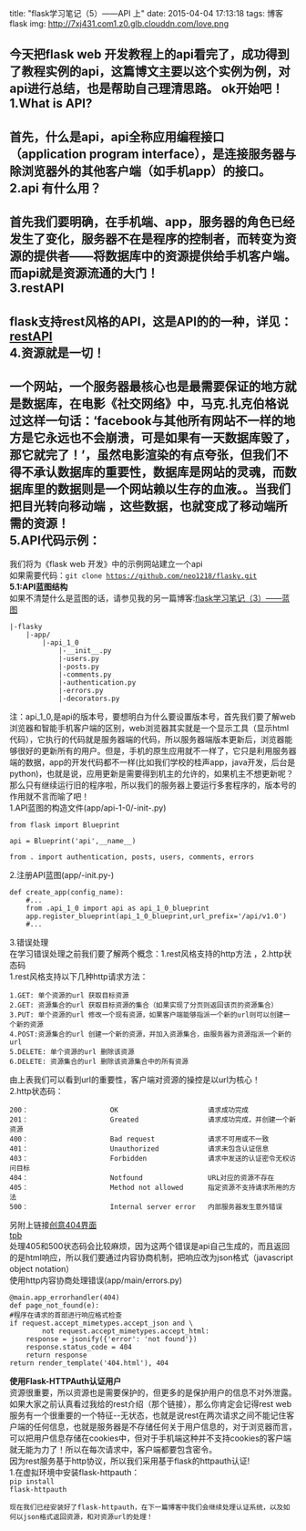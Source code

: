 title: "flask学习笔记（5）——API 上"
date: 2015-04-04 17:13:18
tags: 博客 flask
img: http://7xj431.com1.z0.glb.clouddn.com/love.png

今天把flask web 开发教程上的api看完了，成功得到了教程实例的api，这篇博文主要以这个实例为例，对api进行总结，也是帮助自己理清思路。
ok开始吧！<br/>
<strong>1.What is API?</strong><br/>
--
首先，什么是api，api全称应用编程接口（application program interface），是连接服务器与除浏览器外的其他客户端（如手机app）的接口。<br/>
<strong>2.api 有什么用？</strong><br/>
--
首先我们要明确，在手机端、app，服务器的角色已经发生了变化，服务器不在是程序的控制者，而转变为资源的提供者——将数据库中的资源提供给手机客户端。而api就是资源流通的大门！<br/>
<strong>3.restAPI<br/></strong>
--
flask支持rest风格的API，这是API的的一种，详见：
<a href="http://zh.wikipedia.org/wiki/REST" target="_blank">restAPI</a><br/>
<strong>4.资源就是一切！<br/></strong>
--
一个网站，一个服务器最核心也是最需要保证的地方就是数据库，在电影《社交网络》中，马克.扎克伯格说过这样一句话：‘facebook与其他所有网站不一样的地方是它永远也不会崩溃，可是如果有一天数据库毁了，那它就完了！’，虽然电影渲染的有点夸张，但我们不得不承认数据库的重要性，数据库是网站的灵魂，而数据库里的数据则是一个网站赖以生存的血液。。当我们把目光转向移动端
，这些数据，也就变成了移动端所需的资源！<br/>
<strong>5.API代码示例：<br/></strong>
---
我们将为《flask web 开发》中的示例网站建立一个api<br/>
如果需要代码：<code>git clone https://github.com/neo1218/flasky.git</code><br/>
<strong>5.1:API蓝图结构</strong><br/>
如果不清楚什么是蓝图的话，请参见我的另一篇博客:<a href="http://neo1218.github.io/2015/04/02/post6-1/" target="_blank">flask学习笔记（3）——蓝图</a>
	
	|-flasky
		|-app/
			|-api_1_0
				|-__init__.py
				|-users.py
				|-posts.py
				|-comments.py
				|-authentication.py
				|-errors.py
				|-decorators.py

注：api_1_0,是api的版本号，要想明白为什么要设置版本号，首先我们要了解web浏览器和智能手机客户端的区别，web浏览器其实就是一个显示工具（显示html代码），它执行的代码就是服务器端的代码，所以服务器端版本更新后，浏览器能够很好的更新所有的用户。但是，手机的原生应用就不一样了，它只是利用服务器端的数据，app的开发代码都不一样(比如我们学校的桂声app，java开发，后台是python)，也就是说，应用更新是需要得到机主的允许的，如果机主不想更新呢？那么只有继续运行旧的程序啦，所以我们的服务器上要运行多套程序的，版本号的作用就不言而喻了吧！<br/>
1.API蓝图的构造文件(app/api-1-0/-init-.py)

	from flask import Blueprint
	
	api = Blueprint('api',__name__)

	from . import authentication, posts, users, comments, errors

2.注册API蓝图(app/-init.py-)
	
	def create_app(config_name):
		#...
		from .api_1_0 import api as api_1_0_blueprint
		app.register_blueprint(api_1_0_blueprint,url_prefix='/api/v1.0')
		#...

3.错误处理<br/>
在学习错误处理之前我们要了解两个概念：1.rest风格支持的http方法	，2.http状态码<br/>
1.rest风格支持以下几种http请求方法：<br/>

	1.GET: 单个资源的url 获取目标资源	
	2.GET: 资源集合的url 获取目标资源的集合（如果实现了分页则返回该页的资源集合）
	3.PUT: 单个资源的url 修改一个现有资源，如果客户端能够指派一个新的url则可以创建一个新的资源
	4.POST:资源集合的url 创建一个新的资源，并加入资源集合，由服务器为资源指派一个新的url
	5.DELETE: 单个资源的url 删除该资源
	6.DELETE: 资源集合的url 删除该资源集合中的所有资源

由上表我们可以看到url的重要性，客户端对资源的操控是以url为核心！<br/>
2.http状态码：
	
	200：                    OK                		请求成功完成 
	201：					Greated           		请求成功完成，并创建一个新资源
	400：                    Bad request      		请求不可用或不一致                 
	401：					Unauthorized      		请求未包含认证信息
   	403：                    Forbidden         		请求中发送的认证密令无权访问目标    
	404：					Notfound          		URL对应的资源不存在
	405：					Method not allowed 		指定资源不支持请求所用的方法
	500：					Internal server error 	内部服务器发生意外错误

另附上链接<a href="http://www.w3cschool.cc/w3cnote/404-page-design.html" target="_blank">创意404界面</a><br/>
<a href="https://thepiratebay.se/404" target="_blank">tpb</a><br/>
处理405和500状态码会比较麻烦，因为这两个错误是api自己生成的，而且返回的是html响应，所以我们要通过内容协商机制，把响应改为json格式（javascript object notation）<br/>
使用http内容协商处理错误(app/main/errors.py)
	
	@main.app_errorhandler(404)
	def page_not_found(e):
	#程序在请求的首部进行响应格式检查
    if request.accept_mimetypes.accept_json and \
            not request.accept_mimetypes.accept_html:
        response = jsonify({'error': 'not found'})
        response.status_code = 404
        return response
    return render_template('404.html'), 404

<strong>使用Flask-HTTPAuth认证用户</strong><br/>
资源很重要，所以资源也是需要保护的，但更多的是保护用户的信息不对外泄露。<br/>
如果大家之前认真看过我给的rest介绍（那个链接），那么你肯定会记得rest web 服务有一个很重要的一个特征--无状态，也就是说rest在两次请求之间不能记住客户端的任何信息，也就是服务器是不存储任何关于用户信息的，对于浏览器而言，可以把用户信息存储在cookies中，但对于手机端这种并不支持cookies的客户端就无能为力了！所以在每次请求中，客户端都要包含密令。<br/>
因为rest服务基于http协议，所以我们采用基于flask的httpauth认证!<br/>
1.在虚拟环境中安装flask-httpauth：<br/>
<code>pip install flask-httpauth</code>

	现在我们已经安装好了flask-httpauth，在下一篇博客中我们会继续处理认证系统，以及如何以json格式返回资源，和对资源url的处理！
